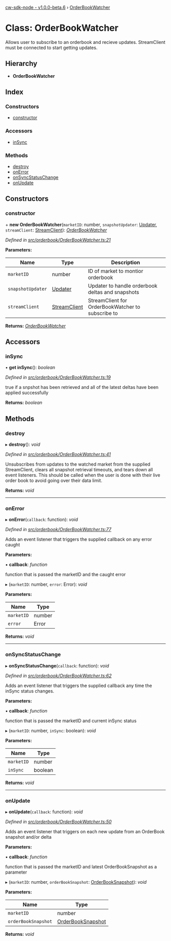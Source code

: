 [cw-sdk-node - v1.0.0-beta.6](../README.md) › [OrderBookWatcher](orderbookwatcher.md)

# Class: OrderBookWatcher

Allows user to subscribe to an orderbook and recieve updates. StreamClient must be
connected to start getting updates.

## Hierarchy

* **OrderBookWatcher**

## Index

### Constructors

* [constructor](orderbookwatcher.md#constructor)

### Accessors

* [inSync](orderbookwatcher.md#insync)

### Methods

* [destroy](orderbookwatcher.md#destroy)
* [onError](orderbookwatcher.md#onerror)
* [onSyncStatusChange](orderbookwatcher.md#onsyncstatuschange)
* [onUpdate](orderbookwatcher.md#onupdate)

## Constructors

###  constructor

\+ **new OrderBookWatcher**(`marketID`: number, `snapshotUpdater`: [Updater](updater.md), `streamClient`: [StreamClient](streamclient.md)): *[OrderBookWatcher](orderbookwatcher.md)*

*Defined in [src/orderbook/OrderBookWatcher.ts:21](https://github.com/cryptowatch/cw-sdk-node/blob/bf249b1/src/orderbook/OrderBookWatcher.ts#L21)*

**Parameters:**

Name | Type | Description |
------ | ------ | ------ |
`marketID` | number | ID of market to montior orderbook |
`snapshotUpdater` | [Updater](updater.md) | Updater to handle orderbook deltas and snapshots |
`streamClient` | [StreamClient](streamclient.md) | StreamClient for OrderBookWatcher to subscribe to  |

**Returns:** *[OrderBookWatcher](orderbookwatcher.md)*

## Accessors

###  inSync

• **get inSync**(): *boolean*

*Defined in [src/orderbook/OrderBookWatcher.ts:19](https://github.com/cryptowatch/cw-sdk-node/blob/bf249b1/src/orderbook/OrderBookWatcher.ts#L19)*

true if a snpshot has been retrieved and all of the latest deltas have been applied successfully

**Returns:** *boolean*

## Methods

###  destroy

▸ **destroy**(): *void*

*Defined in [src/orderbook/OrderBookWatcher.ts:41](https://github.com/cryptowatch/cw-sdk-node/blob/bf249b1/src/orderbook/OrderBookWatcher.ts#L41)*

Unsubscribes from updates to the watched market from the supplied StreamClient,
clears all snapshot retrieval timeouts, and tears down all event listeners.
This should be called when the user is done with their live order book to avoid going over
their data limit.

**Returns:** *void*

___

###  onError

▸ **onError**(`callback`: function): *void*

*Defined in [src/orderbook/OrderBookWatcher.ts:77](https://github.com/cryptowatch/cw-sdk-node/blob/bf249b1/src/orderbook/OrderBookWatcher.ts#L77)*

Adds an event listener that triggers the supplied callback on any error caught

**Parameters:**

▪ **callback**: *function*

function that is passed the marketID and the caught error

▸ (`marketID`: number, `error`: Error): *void*

**Parameters:**

Name | Type |
------ | ------ |
`marketID` | number |
`error` | Error |

**Returns:** *void*

___

###  onSyncStatusChange

▸ **onSyncStatusChange**(`callback`: function): *void*

*Defined in [src/orderbook/OrderBookWatcher.ts:62](https://github.com/cryptowatch/cw-sdk-node/blob/bf249b1/src/orderbook/OrderBookWatcher.ts#L62)*

Adds an event listener that triggers the supplied callback any time the inSync status changes.

**Parameters:**

▪ **callback**: *function*

function that is passed the marketID and current inSync status

▸ (`marketID`: number, `inSync`: boolean): *void*

**Parameters:**

Name | Type |
------ | ------ |
`marketID` | number |
`inSync` | boolean |

**Returns:** *void*

___

###  onUpdate

▸ **onUpdate**(`callback`: function): *void*

*Defined in [src/orderbook/OrderBookWatcher.ts:50](https://github.com/cryptowatch/cw-sdk-node/blob/bf249b1/src/orderbook/OrderBookWatcher.ts#L50)*

Adds an event listener that triggers on each new update from an OrderBook snapshot and/or delta

**Parameters:**

▪ **callback**: *function*

function that is passed the marketID and latest OrderBookSnapshot as a parameter

▸ (`marketID`: number, `orderBookSnapshot`: [OrderBookSnapshot](../interfaces/orderbooksnapshot.md)): *void*

**Parameters:**

Name | Type |
------ | ------ |
`marketID` | number |
`orderBookSnapshot` | [OrderBookSnapshot](../interfaces/orderbooksnapshot.md) |

**Returns:** *void*
